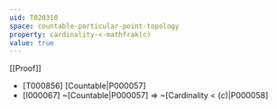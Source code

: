 ```yaml
---
uid: T020310
space: countable-particular-point-topology
property: cardinality-<-mathfrak(c)
value: true
---
```

[[Proof]]

* [T000856] [Countable|P000057]
* [I000067] ~[Countable|P000057] => ~[Cardinality < $\mathfrak(c)$|P000058]

